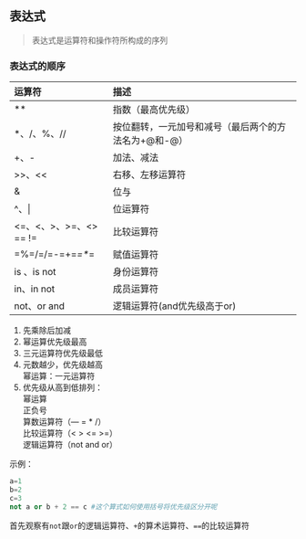 ## 表达式

> 表达式是运算符和操作符所构成的序列

### 表达式的顺序

| 运算符                 | 描述                                                 |
| :--------------------- | :--------------------------------------------------- |
| **                     | 指数（最高优先级）                                   |
| \*、\/、%、\/\/        | 按位翻转，一元加号和减号（最后两个的方法名为+@和-@） |
| +、-                   | 加法、减法                                           |
| >>、<<                 | 右移、左移运算符                                     |
| &                      | 位与                                                 |
| ^、\|                  | 位运算符                                             |
| <=、<、>、>=、<> == != | 比较运算符                                           |
| =%=\/=\/=-=+=*=\**=       | 赋值运算符                                           |
| is 、is not            | 身份运算符                                           |
| in、in not             | 成员运算符                                           |
| not、or and            | 逻辑运算符(and优先级高于or)                                           |

1.  先乘除后加减
2.  幂运算优先级最高
3.  三元运算符优先级最低
4.  元数越少，优先级越高  
    幂运算：一元运算符
5.  优先级从高到低排列：  
    幂运算  
    正负号  
    算数运算符（— = * /）  
    比较运算符（< > <= >=）  
    逻辑运算符（not and or）

示例：
```python
a=1
b=2
c=3
not a or b + 2 == c #这个算式如何使用括号将优先级区分开呢
```

首先观察有`not`跟`or`的逻辑运算符、`+`的算术运算符、`==`的比较运算符

```
```